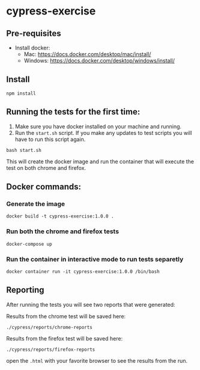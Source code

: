 # cypress-exercise

## Pre-requisites

- Install docker:
  - Mac: https://docs.docker.com/desktop/mac/install/
  - Windows: https://docs.docker.com/desktop/windows/install/

## Install

```
npm install
```

## Running the tests for the first time:

1. Make sure you have docker installed on your machine and running.
2. Run the `start.sh` script. If you make any updates to test scripts you will have to run this script again.

```
bash start.sh
```

This will create the docker image and run the container that will execute the test on both chrome and firefox.

## Docker commands:

### Generate the image

```
docker build -t cypress-exercise:1.0.0 .
```

### Run both the chrome and firefox tests

```
docker-compose up
```

### Run the container in interactive mode to run tests separetly

```
docker container run -it cypress-exercise:1.0.0 /bin/bash
```

## Reporting

After running the tests you will see two reports that were generated:

Results from the chrome test will be saved here:

`./cypress/reports/chrome-reports`

Results from the firefox test will be saved here:

`./cypress/reports/firefox-reports`

open the `.html` with your favorite browser to see the results from the run.
